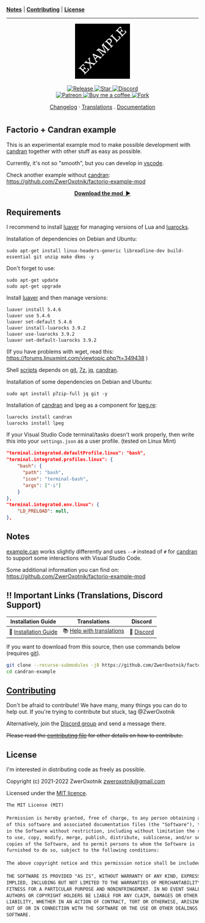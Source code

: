 **[Notes](#notes)** |
**[Contributing](#contributing)** |
**[License](#license)**

---

<p align="center">
  <img
    width="144"
    src="thumbnail.png"
    alt="Example mod"
  />
</p>

<p align="center">
  <a href="https://github.com/ZwerOxotnik/example-mod/tags">
    <img src="https://img.shields.io/github/tag/ZwerOxotnik/factorio-candran-example.svg?label=Release&color=FF5500" alt="Release">
  </a>
  <a href="https://github.com/ZwerOxotnik/example-mod/stargazers">
    <img src="https://img.shields.io/github/stars/ZwerOxotnik/factorio-candran-example.svg?label=Stars&color=F08125" alt="Star">
  </a>
  <a href="https://discord.gg/YyJVUCa">
    <img src="https://discordapp.com/api/guilds/480103519769067542/widget.png?style=shield" alt="Discord">
  <br/>
  <a href="https://www.patreon.com/ZwerOxotnik">
    <img src="https://ionicabizau.github.io/badges/patreon.svg" alt="Patreon">
  <a href="https://ko-fi.com/zweroxotnik">
    <img src="https://www.buymeacoffee.com/assets/img/guidelines/download-assets-sm-2.svg" height="20" alt="Buy me a coffee">
  <a href="http://github.com/ZwerOxotnik/example-mod/fork">
    <img src="https://img.shields.io/github/forks/ZwerOxotnik/factorio-candran-example.svg?label=Forks&color=7889DD" alt="Fork">
  </a>
</p>

<p align="center">
  <a href="changelog.txt">Changelog</a>
  ·
  <a href="https://crowdin.com/project/factorio-mods-localization">Translations</a>
  .
  <a href="https://zweroxotnik.github.io/factorio-candran-example/">Documentation</a>
</p>

<h1></h1>

<!-- Put your "fancy" image/video here -->
<!-- <img
  src=""
  align="right"
/> -->

Factorio + Candran example
--------------------------

This is an experimental example mod to make possible development with [candran] together with other stuff as easy as possible.

Currently, it's not so "smooth", but you can develop in [vscode].

Check another example without [candran]: https://github.com/ZwerOxotnik/factorio-example-mod

<p align="center">
  <a href="https://mods.factorio.com/mod/example-mod/downloads"><strong>Download the mod&nbsp;&nbsp;▶</strong></a>
</p>

Requirements
------------

I recommend to install [luaver] for managing versions of Lua and [luarocks].

Installation of dependencies on Debian and Ubuntu:

```shell
sudo apt-get install linux-headers-generic libreadline-dev build-essential git unzip make dkms -y
```

Don't forget to use:

```shell
sudo apt-get update
sudo apt-get upgrade
```

Install [luaver] and then manage versions:

```shell
luaver install 5.4.6
luaver use 5.4.6
luaver set-default 5.4.6
luaver install-luarocks 3.9.2
luaver use-luarocks 3.9.2
luaver set-default-luarocks 3.9.2
```

(If you have problems with wget, read this: https://forums.linuxmint.com/viewtopic.php?t=349438 )

Shell [scripts](./.scripts) depends on [git], [7z], [jq], [candran].

Installation of some dependencies on Debian and Ubuntu:

```shell
sudo apt install p7zip-full jq git -y
```

Installation of [candran] and lpeg as a component for [lpeg.re]:

```shell
luarocks install candran
luarocks install lpeg
```

If your Visual Studio Code terminal/tasks doesn't work properly, then write this into your `settings.json` as a user profile. (tested on Linux Mint)
```json
"terminal.integrated.defaultProfile.linux": "bash",
"terminal.integrated.profiles.linux": {
	"bash": {
	  "path": "bash",
	  "icon": "terminal-bash",
	  "args": ["-i"]
	}
},
"terminal.integrated.env.linux": {
	"LD_PRELOAD": null,
},
```

Notes
-----

[example.can](./example.can) works slightly differently and uses `--#` instead of `#` for [candran] to support some interactions with Visual Studio Code.

Some additional information you can find on: https://github.com/ZwerOxotnik/factorio-example-mod

‼️ Important Links (Translations, Discord Support)
---------------------------------------------------------------

| Installation Guide | Translations | Discord |
| ------------------ | ------------ | ------- |
| 📖 [Installation Guide](https://wiki.factorio.com/index.php?title=Installing_Mods) | 📚 [Help with translations](https://crowdin.com/project/factorio-mods-localization) | 🦜 [Discord][discord] |

If you want to download from this source, then use commands below (requires [git][git]).

```bash
git clone --recurse-submodules -j8 https://github.com/ZwerOxotnik/factorio-candran-example candran-example
cd candran-example
```

[Contributing](/CONTRIBUTING.md)
--------------------------------

Don't be afraid to contribute! We have many, many things you can do to help out. If you're trying to contribute but stuck, tag @ZwerOxotnik

Alternatively, join the [Discord group][Discord] and send a message there.

~~Please read the [contributing file](/CONTRIBUTING.md) for other details on how to contribute.~~

License
-------

I'm interested in distributing code as freely as possible.

Copyright (c) 2021-2022 ZwerOxotnik <zweroxotnik@gmail.com>

Licensed under the [MIT licence](https://tldrlegal.com/license/mit-license).

```txt
The MIT License (MIT)

Permission is hereby granted, free of charge, to any person obtaining a copy
of this software and associated documentation files (the "Software"), to deal
in the Software without restriction, including without limitation the rights
to use, copy, modify, merge, publish, distribute, sublicense, and/or sell
copies of the Software, and to permit persons to whom the Software is
furnished to do so, subject to the following conditions:

The above copyright notice and this permission notice shall be included in all copies or substantial portions of the Software.

THE SOFTWARE IS PROVIDED "AS IS", WITHOUT WARRANTY OF ANY KIND, EXPRESS OR
IMPLIED, INCLUDING BUT NOT LIMITED TO THE WARRANTIES OF MERCHANTABILITY,
FITNESS FOR A PARTICULAR PURPOSE AND NONINFRINGEMENT. IN NO EVENT SHALL THE
AUTHORS OR COPYRIGHT HOLDERS BE LIABLE FOR ANY CLAIM, DAMAGES OR OTHER
LIABILITY, WHETHER IN AN ACTION OF CONTRACT, TORT OR OTHERWISE, ARISING FROM,
OUT OF OR IN CONNECTION WITH THE SOFTWARE OR THE USE OR OTHER DEALINGS IN THE
SOFTWARE.
```

[jq]: https://stedolan.github.io/jq/download/
[7z]: https://www.7-zip.org/download.html
[luaver]: https://github.com/DhavalKapil/luaver
[lpeg.re]: http://www.inf.puc-rio.br/~roberto/lpeg/re.html
[candran]: https://github.com/Reuh/candran
[luarocks]: https://luarocks.org/
[discord]: https://discord.gg/YyJVUCa
[vscode]: https://code.visualstudio.com/
[Atom]: https://atom.io/
[GitHub-page]: https://zweroxotnik.github.io/factorio-candran-example/
[git]: https://git-scm.com/downloads
[factorio-mod-luacheck]: https://github.com/Roang-zero1/factorio-mod-luacheck
[sphinx]: https://www.sphinx-doc.org/en/master/
[EmmyLua-Annotations]: https://github.com/sumneko/lua-language-server/wiki/EmmyLua-Annotations
[m2r2]: https://github.com/crossnox/m2r2
[sphinx-rtd-theme]: https://github.com/readthedocs/sphinx_rtd_theme
[sphinx-lua]: https://github.com/boolangery/sphinx-lua
